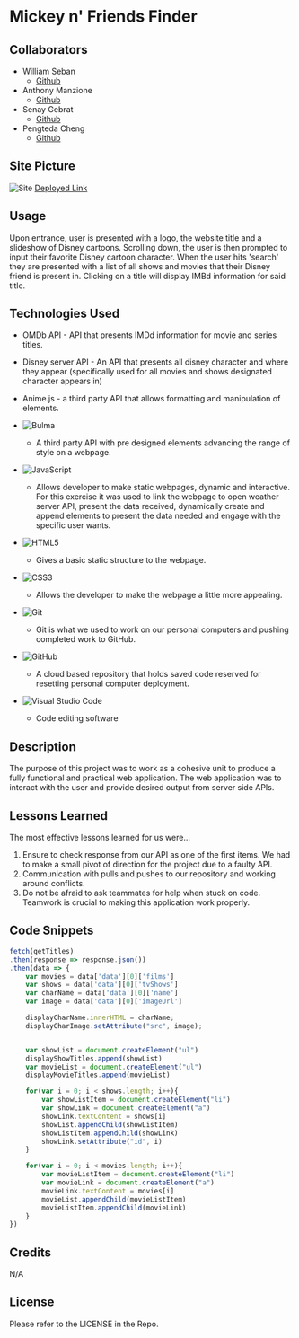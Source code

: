 # Mickey n' Friends Finder

## Collaborators
- William Seban
    - [Github](https://github.com/wseban)
- Anthony Manzione
    - [Github](https://github.com/AJManzione)
- Senay Gebrat
    - [Github](https://github.com/senaygebrat)
- Pengteda Cheng
    - [Github](https://github.com/teedaa)

## Site Picture
![Site](./assets/images/functionality.gif)
[Deployed Link](https://wseban.github.io/Mickey-n-Friends-Finder/)

## Usage
Upon entrance, user is presented with a logo, the website title and a slideshow of Disney cartoons.  Scrolling down, the user is then prompted to input their favorite Disney cartoon character.  When the user hits 'search' they are presented with a list of all shows and movies that their Disney friend is present in. Clicking on a title will display IMBd information for said title.



## Technologies Used
- OMDb API - API that presents IMDd information for movie and series titles.
- Disney server API - An API that presents all disney character and where they appear (specifically used for all movies and shows designated character appears in)
- Anime.js - a third party API that allows formatting and manipulation of elements.
- ![Bulma](https://img.shields.io/badge/bulma-00D0B1?style=for-the-badge&logo=bulma&logoColor=white) 
    - A third party API with pre designed elements advancing the range of style on a webpage.

- ![JavaScript](https://img.shields.io/badge/javascript-%23323330.svg?style=for-the-badge&logo=javascript&logoColor=%23F7DF1E)
     - Allows developer to make static webpages, dynamic and interactive.  For this exercise it was used to link the webpage to open weather server API, present the data received, dynamically create and append elements to present the data needed and engage with the specific user wants.  
- ![HTML5](https://img.shields.io/badge/html5-%23E34F26.svg?style=for-the-badge&logo=html5&logoColor=white)
    - Gives a basic static structure to the webpage.
- ![CSS3](https://img.shields.io/badge/css3-%231572B6.svg?style=for-the-badge&logo=css3&logoColor=white)
    - Allows the developer to make the webpage a little more appealing.
- ![Git](https://img.shields.io/badge/git-%23F05033.svg?style=for-the-badge&logo=git&logoColor=white)
     - Git is what we used to work on our personal computers and pushing completed work to GitHub.
- ![GitHub](https://img.shields.io/badge/github-%23121011.svg?style=for-the-badge&logo=github&logoColor=white)
     - A cloud based repository that holds saved code reserved for resetting  personal computer deployment.
- ![Visual Studio Code](https://img.shields.io/badge/Visual%20Studio%20Code-0078d7.svg?style=for-the-badge&logo=visual-studio-code&logoColor=white)
     - Code editing software

## Description

The purpose of this project was to work as a cohesive unit to produce a fully functional and practical web application.  The web application was to interact with the user and provide desired output from server side APIs.


## Lessons Learned
The most effective lessons learned for us were...
1. Ensure to check response from our API as one of the first items.  We had to make a small pivot of direction for the project due to a faulty API.
2. Communication with pulls and pushes to our repository and working around conflicts.
3. Do not be afraid to ask teammates for help when stuck on code. Teamwork is crucial to making this application work properly.

## Code Snippets
```javascript
fetch(getTitles)
.then(response => response.json())
.then(data => {
    var movies = data['data'][0]['films']
    var shows = data['data'][0]['tvShows']
    var charName = data['data'][0]['name']
    var image = data['data'][0]['imageUrl']

    displayCharName.innerHTML = charName;
    displayCharImage.setAttribute("src", image);


    var showList = document.createElement("ul")
    displayShowTitles.append(showList)
    var movieList = document.createElement("ul")
    displayMovieTitles.append(movieList)

    for(var i = 0; i < shows.length; i++){
        var showListItem = document.createElement("li")
        var showLink = document.createElement("a")
        showLink.textContent = shows[i]
        showList.appendChild(showListItem)
        showListItem.appendChild(showLink)
        showLink.setAttribute("id", i)
    }

    for(var i = 0; i < movies.length; i++){
        var movieListItem = document.createElement("li")
        var movieLink = document.createElement("a")
        movieLink.textContent = movies[i]
        movieList.appendChild(movieListItem)
        movieListItem.appendChild(movieLink)
    }
}) 

```
## Credits

N/A

## License
Please refer to the LICENSE in the Repo.

